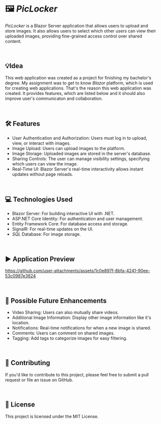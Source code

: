 # 🖼️ _PicLocker_ 
_PicLocker_ is a Blazor Server application that allows users to upload and store images. It also allows users to select which other users can view their uploaded images, providing fine-grained access control over shared content.

&nbsp;

## 💡Idea
This web application was created as a project for finishing my bachelor's degree. My assignment was to get to know _Blazor_ platform, which is used for creating web applications. That's the reason this web application was created. It provides features, which are listed below and it should also improve user's communicaton and collaboration. 

&nbsp;

## 🛠️ Features
* User Authentication and Authorization: Users must log in to upload, view, or interact with images.
* Image Upload: Users can upload images to the platform.
* Image Storage: Uploaded images are stored in the server's database.
* Sharing Controls: The user can manage visibility settings, specifying which users can view the image.
* Real-Time UI: Blazor Server's real-time interactivity allows instant updates without page reloads.

&nbsp;

## 💻 Technologies Used
* Blazor Server: For building interactive UI with .NET.
* ASP.NET Core Identity: For authentication and user management.
* Entity Framework Core: For database access and storage.
* SignalR: For real-time updates on the UI.
* _SQL_ Database: For image storage.

&nbsp;

## ▶️ Application Preview
https://github.com/user-attachments/assets/1c0e897f-8bfa-4241-90ee-53c0987e3624

&nbsp;

## 🔮 Possible Future Enhancements
* Video Sharing: Users can also mutually share videos.
* Additional Image Information: Display other image information like it's location.
* Notifications: Real-time notifications for when a new image is shared.
* Comments: Users can comment on shared images.
* Tagging: Add tags to categorize images for easy filtering.

&nbsp;

## 🤝 Contributing

If you'd like to contribute to this project, please feel free to submit a pull request or file an issue on GitHub.

&nbsp;

## 📜 License

This project is licensed under the MIT License.
